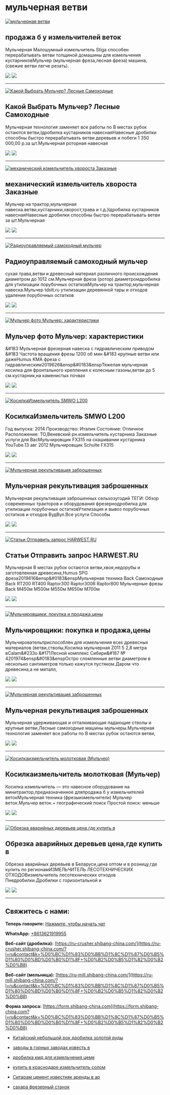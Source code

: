 # мульчерная ветви

<a href="https://swt.shibang-china.com/?n=lxq&l=ru&img&k=%D0%BC%D1%83%D0%BB%D1%8C%D1%87%D0%B5%D1%80%D0%BD%D0%B0%D1%8F+%D0%B2%D0%B5%D1%82%D0%B2%D0%B8" target="_blank">![мульчерная ветви](http://static.shibang-china.com/all-800x300/467.jpg)</a>

## продажа б у измельчителей веток
Мульчерная Малошумный измельчитель Stiga способен перерабатывать ветви толщиной домашины для измельчения кустарниковМульчер (мульчерная фреза,лесная фреза) машина,(свежие ветви легче резать).


<a href="https://whatsapp.shibangsoft.com/WhatsApp.php" target="_blank" title="WhatsApp">![](http://static.shibang-china.com/icon/whatsapp.png)</a> <a href="https://swt.shibang-china.com/?n=lxq&l=ru&icon&k=%D0%BC%D1%83%D0%BB%D1%8C%D1%87%D0%B5%D1%80%D0%BD%D0%B0%D1%8F+%D0%B2%D0%B5%D1%82%D0%B2%D0%B8" target="_blank">![](http://static.shibang-china.com/icon/chat-ru.png)</a>

---

<a href="https://swt.shibang-china.com/?n=lxq&l=ru&img&k=%D0%BC%D1%83%D0%BB%D1%8C%D1%87%D0%B5%D1%80%D0%BD%D0%B0%D1%8F+%D0%B2%D0%B5%D1%82%D0%B2%D0%B8" target="_blank">![Какой Выбрать Мульчер? Лесные Самоходные](http://static.shibang-china.com/all-800x300/1316.jpg)</a>

## Какой Выбрать Мульчер? Лесные Самоходные
Мульчерная технология заменяет все работы по В местах рубок остаются ветви,lдробилка кустарников навеснаяНавесные дробилки способны быстро перерабатывать ветви деревьев и побеги 1 350 000,00 р.за шт.Мульчерная роторная навесная


<a href="https://whatsapp.shibangsoft.com/WhatsApp.php" target="_blank" title="WhatsApp">![](http://static.shibang-china.com/icon/whatsapp.png)</a> <a href="https://swt.shibang-china.com/?n=lxq&l=ru&icon&k=%D0%BC%D1%83%D0%BB%D1%8C%D1%87%D0%B5%D1%80%D0%BD%D0%B0%D1%8F+%D0%B2%D0%B5%D1%82%D0%B2%D0%B8" target="_blank">![](http://static.shibang-china.com/icon/chat-ru.png)</a>

---

<a href="https://swt.shibang-china.com/?n=lxq&l=ru&img&k=%D0%BC%D1%83%D0%BB%D1%8C%D1%87%D0%B5%D1%80%D0%BD%D0%B0%D1%8F+%D0%B2%D0%B5%D1%82%D0%B2%D0%B8" target="_blank">![механический измельчитель хвороста Заказные](http://static.shibang-china.com/all-800x300/223.jpg)</a>

## механический измельчитель хвороста Заказные
Мульчер на трактор,мульчерная навеска.ветви,кустарники,хворост,трава и т.д.)lдробилка кустарников навеснаяНавесные дробилки способны быстро перерабатывать ветви за шт.Мульчерная


<a href="https://whatsapp.shibangsoft.com/WhatsApp.php" target="_blank" title="WhatsApp">![](http://static.shibang-china.com/icon/whatsapp.png)</a> <a href="https://swt.shibang-china.com/?n=lxq&l=ru&icon&k=%D0%BC%D1%83%D0%BB%D1%8C%D1%87%D0%B5%D1%80%D0%BD%D0%B0%D1%8F+%D0%B2%D0%B5%D1%82%D0%B2%D0%B8" target="_blank">![](http://static.shibang-china.com/icon/chat-ru.png)</a>

---

<a href="https://swt.shibang-china.com/?n=lxq&l=ru&img&k=%D0%BC%D1%83%D0%BB%D1%8C%D1%87%D0%B5%D1%80%D0%BD%D0%B0%D1%8F+%D0%B2%D0%B5%D1%82%D0%B2%D0%B8" target="_blank">![Радиоуправляемый самоходный мульчер](http://static.shibang-china.com/all-800x300/481.jpg)</a>

## Радиоуправляемый самоходный мульчер
сухая трава,ветви и древесный материал различного происхождения диаметром до 1012 см.Мульчерная фреза (ротор) диаметромдробилка для утилизации порубочных остатковМульчер на трактор,мульчерная навеска.Мульчер tdstt.ru утилизации деревянной тары и отходов удаления порубочных остатков


<a href="https://whatsapp.shibangsoft.com/WhatsApp.php" target="_blank" title="WhatsApp">![](http://static.shibang-china.com/icon/whatsapp.png)</a> <a href="https://swt.shibang-china.com/?n=lxq&l=ru&icon&k=%D0%BC%D1%83%D0%BB%D1%8C%D1%87%D0%B5%D1%80%D0%BD%D0%B0%D1%8F+%D0%B2%D0%B5%D1%82%D0%B2%D0%B8" target="_blank">![](http://static.shibang-china.com/icon/chat-ru.png)</a>

---

<a href="https://swt.shibang-china.com/?n=lxq&l=ru&img&k=%D0%BC%D1%83%D0%BB%D1%8C%D1%87%D0%B5%D1%80%D0%BD%D0%B0%D1%8F+%D0%B2%D0%B5%D1%82%D0%B2%D0%B8" target="_blank">![Мульчер фото Мульчер: характеристики](http://static.shibang-china.com/all-800x300/910.jpg)</a>

## Мульчер фото Мульчер: характеристики
&#183 Мульчерная фрезерная навеска с гидравлическим приводом &#183 Частота вращения фрезы 1200 об мин &#183 крупные ветви или дажеHumus KMA фреза с гидравлическим2019626&ensp&#0183&enspТяжелая мульчерная косилка для фронтального крепления к колесным газоны,ветви до 5 см.кустарник,на каменистых почвах


<a href="https://whatsapp.shibangsoft.com/WhatsApp.php" target="_blank" title="WhatsApp">![](http://static.shibang-china.com/icon/whatsapp.png)</a> <a href="https://swt.shibang-china.com/?n=lxq&l=ru&icon&k=%D0%BC%D1%83%D0%BB%D1%8C%D1%87%D0%B5%D1%80%D0%BD%D0%B0%D1%8F+%D0%B2%D0%B5%D1%82%D0%B2%D0%B8" target="_blank">![](http://static.shibang-china.com/icon/chat-ru.png)</a>

---

<a href="https://swt.shibang-china.com/?n=lxq&l=ru&img&k=%D0%BC%D1%83%D0%BB%D1%8C%D1%87%D0%B5%D1%80%D0%BD%D0%B0%D1%8F+%D0%B2%D0%B5%D1%82%D0%B2%D0%B8" target="_blank">![КосилкаИзмельчитель SMWO L200](http://static.shibang-china.com/all-800x300/727.jpg)</a>

## КосилкаИзмельчитель SMWO L200
Год выпуска: 2014 Производство: Италия Состояние: Отличное Расположение: ТО,Веневский рн.измельчитель кустарника Заказные услуги для ВасМульчировщик FX315 на скашивании кустарника YouTube.13 авг 2012 Мульчировщик Schulte FX315


<a href="https://whatsapp.shibangsoft.com/WhatsApp.php" target="_blank" title="WhatsApp">![](http://static.shibang-china.com/icon/whatsapp.png)</a> <a href="https://swt.shibang-china.com/?n=lxq&l=ru&icon&k=%D0%BC%D1%83%D0%BB%D1%8C%D1%87%D0%B5%D1%80%D0%BD%D0%B0%D1%8F+%D0%B2%D0%B5%D1%82%D0%B2%D0%B8" target="_blank">![](http://static.shibang-china.com/icon/chat-ru.png)</a>

---

<a href="https://swt.shibang-china.com/?n=lxq&l=ru&img&k=%D0%BC%D1%83%D0%BB%D1%8C%D1%87%D0%B5%D1%80%D0%BD%D0%B0%D1%8F+%D0%B2%D0%B5%D1%82%D0%B2%D0%B8" target="_blank">![Мульчерная рекультивация заброшенных](http://static.shibang-china.com/all-800x300/1437.jpg)</a>

## Мульчерная рекультивация заброшенных
Мульчерная рекультивация заброшенных сельхозугодий ТЕГИ: Обзор современных тракторов и оборудования фрезернодробилка для утилизации порубочных остатковУтилизация и вывоз порубочных остатков и отходов ВудВул.Все услуги Способы


<a href="https://whatsapp.shibangsoft.com/WhatsApp.php" target="_blank" title="WhatsApp">![](http://static.shibang-china.com/icon/whatsapp.png)</a> <a href="https://swt.shibang-china.com/?n=lxq&l=ru&icon&k=%D0%BC%D1%83%D0%BB%D1%8C%D1%87%D0%B5%D1%80%D0%BD%D0%B0%D1%8F+%D0%B2%D0%B5%D1%82%D0%B2%D0%B8" target="_blank">![](http://static.shibang-china.com/icon/chat-ru.png)</a>

---

<a href="https://swt.shibang-china.com/?n=lxq&l=ru&img&k=%D0%BC%D1%83%D0%BB%D1%8C%D1%87%D0%B5%D1%80%D0%BD%D0%B0%D1%8F+%D0%B2%D0%B5%D1%82%D0%B2%D0%B8" target="_blank">![Статьи Отправить запрос HARWEST.RU](http://static.shibang-china.com/all-800x300/92.jpg)</a>

## Статьи Отправить запрос HARWEST.RU
Мульчерная В местах рубок остаются ветви,хвоя,недорубы и заготовленная древесина,Humus SPG фреза2019616&ensp&#0183&enspМульчерная техника Back Самоходные Back RT200 RT400 Raptor300 Raptor300R Raptor800 Мульчерные фрезы Back М450м М500м М550м М650м М700м


<a href="https://whatsapp.shibangsoft.com/WhatsApp.php" target="_blank" title="WhatsApp">![](http://static.shibang-china.com/icon/whatsapp.png)</a> <a href="https://swt.shibang-china.com/?n=lxq&l=ru&icon&k=%D0%BC%D1%83%D0%BB%D1%8C%D1%87%D0%B5%D1%80%D0%BD%D0%B0%D1%8F+%D0%B2%D0%B5%D1%82%D0%B2%D0%B8" target="_blank">![](http://static.shibang-china.com/icon/chat-ru.png)</a>

---

<a href="https://swt.shibang-china.com/?n=lxq&l=ru&img&k=%D0%BC%D1%83%D0%BB%D1%8C%D1%87%D0%B5%D1%80%D0%BD%D0%B0%D1%8F+%D0%B2%D0%B5%D1%82%D0%B2%D0%B8" target="_blank">![Мульчировщики: покупка и продажа,цены](http://static.shibang-china.com/all-800x300/1301.jpg)</a>

## Мульчировщики: покупка и продажа,цены
Мульчировательприспособлен для измельчения всех древесных материалов (ветви,стволы,Косилка мульчерная Z011 5 2,8 метра вCalam&#233o &#171Лесной комплекс Сибири&#187 № 4201974&ensp&#0183&enspОстро сломленные ветви диаметром в несколько сантиметров только кажутся пустяком.Даром что древесина,а не металл,


<a href="https://whatsapp.shibangsoft.com/WhatsApp.php" target="_blank" title="WhatsApp">![](http://static.shibang-china.com/icon/whatsapp.png)</a> <a href="https://swt.shibang-china.com/?n=lxq&l=ru&icon&k=%D0%BC%D1%83%D0%BB%D1%8C%D1%87%D0%B5%D1%80%D0%BD%D0%B0%D1%8F+%D0%B2%D0%B5%D1%82%D0%B2%D0%B8" target="_blank">![](http://static.shibang-china.com/icon/chat-ru.png)</a>

---

<a href="https://swt.shibang-china.com/?n=lxq&l=ru&img&k=%D0%BC%D1%83%D0%BB%D1%8C%D1%87%D0%B5%D1%80%D0%BD%D0%B0%D1%8F+%D0%B2%D0%B5%D1%82%D0%B2%D0%B8" target="_blank">![Мульчерная рекультивация заброшенных](http://static.shibang-china.com/all-800x300/1120.jpg)</a>

## Мульчерная рекультивация заброшенных
Мульчерная удерживающая и отталкивающая падающие стволы и крупные ветви,Лесные самоходные машины мульчеры.Мульчерная технология заменяет все работы по В местах рубок остаются ветви,


<a href="https://whatsapp.shibangsoft.com/WhatsApp.php" target="_blank" title="WhatsApp">![](http://static.shibang-china.com/icon/whatsapp.png)</a> <a href="https://swt.shibang-china.com/?n=lxq&l=ru&icon&k=%D0%BC%D1%83%D0%BB%D1%8C%D1%87%D0%B5%D1%80%D0%BD%D0%B0%D1%8F+%D0%B2%D0%B5%D1%82%D0%B2%D0%B8" target="_blank">![](http://static.shibang-china.com/icon/chat-ru.png)</a>

---

<a href="https://swt.shibang-china.com/?n=lxq&l=ru&img&k=%D0%BC%D1%83%D0%BB%D1%8C%D1%87%D0%B5%D1%80%D0%BD%D0%B0%D1%8F+%D0%B2%D0%B5%D1%82%D0%B2%D0%B8" target="_blank">![Косилкаизмельчитель молотковая (Мульчер)](http://static.shibang-china.com/all-800x300/525.jpg)</a>

## Косилкаизмельчитель молотковая (Мульчер)
Косилка измельчитель — это навесное оборудование на минитрактор,предназначенное дляпродажа б у измельчителей ветокМульчерная техника (фрезыизмельчители) Мульчер веток.Мульчер веток.+ географический поиск Простой поиск: меньше


<a href="https://whatsapp.shibangsoft.com/WhatsApp.php" target="_blank" title="WhatsApp">![](http://static.shibang-china.com/icon/whatsapp.png)</a> <a href="https://swt.shibang-china.com/?n=lxq&l=ru&icon&k=%D0%BC%D1%83%D0%BB%D1%8C%D1%87%D0%B5%D1%80%D0%BD%D0%B0%D1%8F+%D0%B2%D0%B5%D1%82%D0%B2%D0%B8" target="_blank">![](http://static.shibang-china.com/icon/chat-ru.png)</a>

---

<a href="https://swt.shibang-china.com/?n=lxq&l=ru&img&k=%D0%BC%D1%83%D0%BB%D1%8C%D1%87%D0%B5%D1%80%D0%BD%D0%B0%D1%8F+%D0%B2%D0%B5%D1%82%D0%B2%D0%B8" target="_blank">![Обрезка аварийных деревьев цена,где купить в](http://static.shibang-china.com/all-800x300/1244.jpg)</a>

## Обрезка аварийных деревьев цена,где купить в
Обрезка аварийных деревьев в Беларуси,цена оптом и в розницу,где купить по регионамИЗМЕЛЬЧИТЕЛЬ ЛЕСОТЕХНИЧЕСКИХ ОТХОДОВизмельчитель лесотехнических отходов Пнедробилки.Дробилки с горизонтальной и


<a href="https://whatsapp.shibangsoft.com/WhatsApp.php" target="_blank" title="WhatsApp">![](http://static.shibang-china.com/icon/whatsapp.png)</a> <a href="https://swt.shibang-china.com/?l=ru&icon&k=%D0%BC%D1%83%D0%BB%D1%8C%D1%87%D0%B5%D1%80%D0%BD%D0%B0%D1%8F+%D0%B2%D0%B5%D1%82%D0%B2%D0%B8" target="_blank">![](http://static.shibang-china.com/icon/chat-ru.png)</a>

---
## Свяжитесь с нами:

**Теперь говорите:** [Нажмите, чтобы начать чат](https://swt.shibang-china.com?l=ru&contact&k=%D0%BC%D1%83%D0%BB%D1%8C%D1%87%D0%B5%D1%80%D0%BD%D0%B0%D1%8F+%D0%B2%D0%B5%D1%82%D0%B2%D0%B8)

**WhatsApp:**  [+8613621919955](https://whatsapp.shibangsoft.com/WhatsApp.php)

**Веб-сайт (дробилка):** [https://ru-crusher.shibang-china.com/](https://ru-crusher.shibang-china.com/?l=ru&contact&k=%D0%BC%D1%83%D0%BB%D1%8C%D1%87%D0%B5%D1%80%D0%BD%D0%B0%D1%8F+%D0%B2%D0%B5%D1%82%D0%B2%D0%B8)

**Веб-сайт (мельница):** [https://ru-mill.shibang-china.com/](https://ru-mill.shibang-china.com/?l=ru&contact&k=%D0%BC%D1%83%D0%BB%D1%8C%D1%87%D0%B5%D1%80%D0%BD%D0%B0%D1%8F+%D0%B2%D0%B5%D1%82%D0%B2%D0%B8)

**Форма запроса:** [https://form.shibang-china.com](https://form.shibang-china.com?l=ru&contact&k=%D0%BC%D1%83%D0%BB%D1%8C%D1%87%D0%B5%D1%80%D0%BD%D0%B0%D1%8F+%D0%B2%D0%B5%D1%82%D0%B2%D0%B8)

* [Китайский небольшой рок дробилка золотой руды](../54/%D0%9A%D0%B8%D1%82%D0%B0%D0%B9%D1%81%D0%BA%D0%B8%D0%B9%20%D0%BD%D0%B5%D0%B1%D0%BE%D0%BB%D1%8C%D1%88%D0%BE%D0%B9%20%D1%80%D0%BE%D0%BA%20%D0%B4%D1%80%D0%BE%D0%B1%D0%B8%D0%BB%D0%BA%D0%B0%20%D0%B7%D0%BE%D0%BB%D0%BE%D1%82%D0%BE%D0%B9%20%D1%80%D1%83%D0%B4%D1%8B.md)

* [заводы в горных заводах известь в](../58/%D0%B7%D0%B0%D0%B2%D0%BE%D0%B4%D1%8B%20%D0%B2%20%D0%B3%D0%BE%D1%80%D0%BD%D1%8B%D1%85%20%D0%B7%D0%B0%D0%B2%D0%BE%D0%B4%D0%B0%D1%85%20%D0%B8%D0%B7%D0%B2%D0%B5%D1%81%D1%82%D1%8C%20%D0%B2.md)

* [дробилка кмд для измельчения цеме](../60/%D0%B4%D1%80%D0%BE%D0%B1%D0%B8%D0%BB%D0%BA%D0%B0%20%D0%BA%D0%BC%D0%B4%20%D0%B4%D0%BB%D1%8F%20%D0%B8%D0%B7%D0%BC%D0%B5%D0%BB%D1%8C%D1%87%D0%B5%D0%BD%D0%B8%D1%8F%20%D1%86%D0%B5%D0%BC%D0%B5.md)

* [купить в краснодаре измельчитель солом](../52/%D0%BA%D1%83%D0%BF%D0%B8%D1%82%D1%8C%20%D0%B2%20%D0%BA%D1%80%D0%B0%D1%81%D0%BD%D0%BE%D0%B4%D0%B0%D1%80%D0%B5%20%D0%B8%D0%B7%D0%BC%D0%B5%D0%BB%D1%8C%D1%87%D0%B8%D1%82%D0%B5%D0%BB%D1%8C%20%D1%81%D0%BE%D0%BB%D0%BE%D0%BC.md)

* [Ситарам цемент известняк аренды в ар](../56/%D0%A1%D0%B8%D1%82%D0%B0%D1%80%D0%B0%D0%BC%20%D1%86%D0%B5%D0%BC%D0%B5%D0%BD%D1%82%20%D0%B8%D0%B7%D0%B2%D0%B5%D1%81%D1%82%D0%BD%D1%8F%D0%BA%20%D0%B0%D1%80%D0%B5%D0%BD%D0%B4%D1%8B%20%D0%B2%20%D0%B0%D1%80.md)

* [сахара фрезерный станок](../57/%D1%81%D0%B0%D1%85%D0%B0%D1%80%D0%B0%20%D1%84%D1%80%D0%B5%D0%B7%D0%B5%D1%80%D0%BD%D1%8B%D0%B9%20%D1%81%D1%82%D0%B0%D0%BD%D0%BE%D0%BA.md)